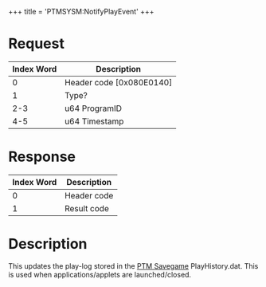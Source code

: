 +++
title = 'PTMSYSM:NotifyPlayEvent'
+++

# Request

| Index Word | Description                |
|------------|----------------------------|
| 0          | Header code \[0x080E0140\] |
| 1          | Type?                      |
| 2-3        | u64 ProgramID              |
| 4-5        | u64 Timestamp              |

# Response

| Index Word | Description |
|------------|-------------|
| 0          | Header code |
| 1          | Result code |

# Description

This updates the play-log stored in the [PTM
Savegame](PTM_Savegame "wikilink") PlayHistory.dat. This is used when
applications/applets are launched/closed.